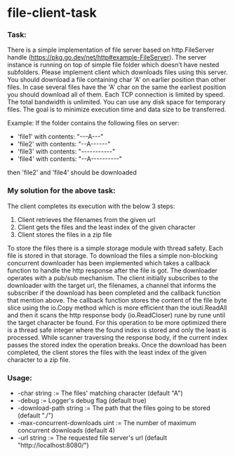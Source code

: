 # file-client-task

### Task:
There is a simple implementation of file server based on http.FileServer handle (https://pkg.go.dev/net/http#example-FileServer).
The server instance is running on top of simple file folder which doesn’t have nested subfolders.
Please implement client which downloads files using this server.
You should download a file containing char 'A' on earlier position than other files.
In case several files have the 'A' char on the same the earliest position you should download all of them.
Each TCP connection is limited by speed. The total bandwidth is unlimited.
You can use any disk space for temporary files.
The goal is to minimize execution time and data size to be transferred.

Example:
If the folder contains the following files on server:
* 'file1' with contents: "---A---"
* 'file2' with contents: "--A------"
* 'file3' with contents: "-----------"
* 'file4' with contents: "--A----------"

then 'file2' and 'file4' should be downloaded

### My solution for the above task:
The client completes its execution with the below 3 steps:
1. Client retrieves the filenames from the given url
2. Client gets the files and the least index of the given character
3. Client stores the files in a zip file

To store the files there is a simple storage module with thread safety. Each file is stored in that storage.
To download the files a simple non-blocking concurrent downloader has been implemented which takes a callback function
to handle the http response after the file is got. The downloader operates with a pub/sub mechanism.
The client initially subscribes to the downloader with the target url, the filenames, a channel that informs the subscriber
if the download has been completed and the callback function that mention above.
The callback function stores the content of the file byte slice using the io.Copy method which is more efficient than the
iouti.ReadAll and then it scans the http response body (io.ReadCloser) rune by rune until the target character be found.
For this operation to be more optimized there is a thread safe integer where the found index is stored and only
the least is processed. While scanner traversing the response body, if the current index passes the stored index the operation breaks.
Once the download has been completed, the client stores the files with the least index of the given character to a zip file.

### Usage:
* -char string := The files' matching character (default "A")
* -debug := Logger's debug flag (default true)
* -download-path string := The path that the files going to be stored (default "./")
* -max-concurrent-downloads uint := The number of maximum concurrent downloads (default 4)
* -url string := The requested file server's url (default "http://localhost:8080/")
